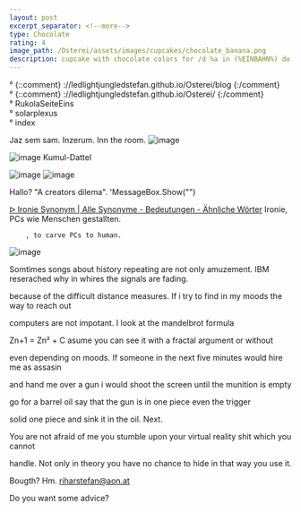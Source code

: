 ```yaml
---
layout: post
excerpt_separator: <!--more-->
type: Chocolate
rating: 4
image_path: /Osterei/assets/images/cupcakes/chocolate_banana.png
description: cupcake with chocolate colors for /d %a in (%EINBAHN%) do dir /b %a
---
```

° {::comment} ://ledlightjungledstefan.github.io/Osterei/blog {:/comment}
<br>
° {::comment} ://ledlightjungledstefan.github.io/Osterei/ {:/comment}
<br>
° RukolaSeiteEins
<br>
° solarplexus
<br>
° index

Jaz sem sam. Inzerum. Inn the room.
![image](https://user-images.githubusercontent.com/75255909/193558846-d34c296f-3cbe-4566-9606-21305235cf31.png)

![image](https://user-images.githubusercontent.com/75255909/193559632-14f0cf35-3417-4bdf-a505-685634ea8ce4.png)
Kumul-Dattel
<br>

![image](https://user-images.githubusercontent.com/75255909/193556849-671685b7-aa5c-4994-8633-4ca0d7457d38.png)
![image](https://user-images.githubusercontent.com/75255909/193557449-d51498da-e02c-45a9-ba3c-2dcda80a95db.png)

Hallo? "A creators dilema".
'MessageBox.Show("")

[ᐅ Ironie Synonym | Alle Synonyme - Bedeutungen - Ähnliche Wörter](https://synonyme.woxikon.de/synonyme/ironie.php)
Ironie, PCs wie Menschen gestallten.

        , to carve PCs to human.
![image](https://user-images.githubusercontent.com/75255909/193960708-a7867ff1-6f5c-4076-afbe-03081858b3fb.png)

Somtimes songs about history repeating are not only amuzement.
IBM reserached why in whires the signals are fading.

because of the difficult distance measures.
If i try to find in my moods the way to reach out

computers are not impotant.
I look at the mandelbrot formula

Zn+1 = Zn² + C
asume you can see it with a fractal argument or without

even depending on moods.
If someone in the next five minutes would hire me as assasin

and hand me over a gun i would shoot the
screen until the munition is empty

go for a barrel oil say that the gun is in one
piece even the trigger

solid one piece and sink it in the oil.
Next.

You are not afraid of me you stumble upon
your virtual reality shit which you cannot

handle. Not only in theory you have no
chance to hide in that way you use it.

Bougth? Hm.
riharstefan@aon.at

Do you want some advice?
